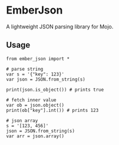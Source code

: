 # EmberJson

A lightweight JSON parsing library for Mojo.

## Usage

```mojo
from ember_json import *

# parse string
var s = '{"key": 123}'
var json = JSON.from_string(s)

print(json.is_object()) # prints true

# fetch inner value
var ob = json.object()
print(ob["key"].int()) # prints 123

# json array
s = '[123, 456]'
json = JSON.from_string(s)
var arr = json.array()
```
